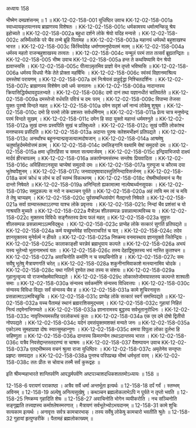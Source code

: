 अध्यायः 158

भीष्मेण दमप्रशंसनम् ॥ 1 ॥
KK-12-02-158-001	युधिष्ठिर उवाच 
KK-12-02-158-001a	स्वाध्यायकृतयत्नस्य ब्राह्मणस्य विशेषतः ।
KK-12-02-158-001c	धर्मकामस्य धर्मात्मन्किन्नु श्रेय इहोच्यते ॥
KK-12-02-158-002a	बहुधा दर्शने लोके श्रेयो यदिह मन्यसे ।
KK-12-02-158-002c	अस्मिँल्लोके परे चैव तन्मे ब्रूहि पितामह ॥
KK-12-02-158-003a	महानयं धर्मपथो बहुशाखश्च भारत ।
KK-12-02-158-003c	किंस्विदेवेह धर्माणामनुष्ठेयतमं मतम् ॥
KK-12-02-158-004a	धर्मस्य महतो राजन्बहुशाखस्य तत्त्वतः ।
KK-12-02-158-004c	यन्मूलं परमं तात तत्सर्वं ब्रूह्यतन्द्रितः ॥
KK-12-02-158-005	भीष्म उवाच 
KK-12-02-158-005a	हन्त ते कथयिष्यामि येन श्रेयो ह्यवाप्स्यसि ।
KK-12-02-158-005c	पीत्वाऽमृतमिव प्राज्ञो येन तृप्तो भविष्यसि ॥
KK-12-02-158-006a	धर्मस्य विधयो नैके तेते प्रोक्ता महर्षिभिः ।
KK-12-02-158-006c	स्वंस्वं विज्ञानमाश्रित्य दमस्तेषां परायणम् ॥
KK-12-02-158-007a	दमं निःश्रेयसं प्राहुर्वृद्धा निश्चितदर्शिनः ।
KK-12-02-158-007c	ब्राह्मणस्य विशेषेण दमो धर्मः सनातनः ॥
KK-12-02-158-008a	नादान्तस्य क्रियासिद्धिर्यथावदुपलभ्यते ।
KK-12-02-158-008c	दमो दानं तथा यज्ञानधीतं चातिवर्तते ॥
KK-12-02-158-009a	दमस्तेजो वर्धयति पवित्रं च दमः परम् ।
KK-12-02-158-009c	विपाप्मा तेजसा युक्तः पुरुषो विन्दते महत् ॥
KK-12-02-158-010a	दमेन सदृशं धर्मं नान्यं लोकेषु शुश्रुम ।
KK-12-02-158-010c	दमो हि परमो लोके प्रशस्तः सर्वधर्मिणाम् ॥
KK-12-02-158-011a	प्रेत्य चात्र मनुष्येन्द्र परमं विन्दते सुखम् ।
KK-12-02-158-011c	दमेन हि सदा युक्तो महान्तं धर्ममश्नुते ॥
KK-12-02-158-012a	सुखं दान्तः प्रस्वपिति सुखं च प्रतिबुध्यते ।
KK-12-02-158-012c	सुखं पर्येति लोकांश्च मनश्चास्य प्रसीदति ॥
KK-12-02-158-013a	अदान्तः पुरुषः क्लेशमभीक्ष्णं प्रतिपद्यते ।
KK-12-02-158-013c	अनर्थांश्च बहूनन्यान्प्रसृजत्यात्मदोषजान् ॥
KK-12-02-158-014a	आश्रमेषु चतुर्ष्वाहुर्दममेवोत्तमं व्रतम् ।
KK-12-02-158-014c	दमलिङ्गानि वक्ष्यामि येषां समुदयो दमः ॥
KK-12-02-158-015a	क्षमा धृतिरहिंसा च समता सत्यमार्जवम् ।
KK-12-02-158-015c	इन्द्रियाभिजयो दाक्ष्यं मार्दवं ह्रीरचापलम् ॥
KK-12-02-158-016a	अकार्पण्यमसंरम्भः सन्तोषः प्रियवादिता ।
KK-12-02-158-016c	अविहिंसाऽनसूया चाप्येषां समुदयो दमः ॥
KK-12-02-158-017a	गुरुपूजा च कौरव्य दया भूतेष्वपैशुनम् ।
KK-12-02-158-017c	जनवादमृषावादस्तुतिनिन्दाविसर्जनम् ॥
KK-12-02-158-018a	कामं क्रोधं च लोभं च दर्पं स्तम्भं विकत्थनम् ।
KK-12-02-158-018c	रोषमीर्ष्यावमानं च नैव दान्तो निषेवते ॥
KK-12-02-158-019a	अनिन्दितो ह्यकामात्मा नाल्पेष्वर्थ्यनसूयकः ।
KK-12-02-158-019c	समुद्रकल्पः स नरो न कथञ्चन पूर्यते ॥
KK-12-02-158-020a	अहं त्वयि मम त्वं च मयि ते तेषु चाप्यहम् ।
KK-12-02-158-020c	पूर्वसम्बन्धिसंयोगं नैतद्दान्तो निषेवते ॥
KK-12-02-158-021a	सर्वा ग्राम्यास्तथाऽऽरण्या याश्च लोके प्रवृत्तयः ।
KK-12-02-158-021c	निन्दां चैव प्रशंसां च यो नाश्रयति मुच्यते ॥
KK-12-02-158-022a	मैत्रोऽथ शीलसम्पन्नः प्रसन्नात्मात्मविच्च यः ।
KK-12-02-158-022c	मुक्तस्य विविधैः सङ्गैस्तस्य प्रेत्य फलं महत् ॥
KK-12-02-158-023a	सुवृत्तः शीलसम्पन्नः प्रसन्नात्माऽऽत्मविद्बुधः ।
KK-12-02-158-023c	प्राप्येह लोके सत्कारं सुगतिं प्रतिपद्यते ॥
KK-12-02-158-024a	कर्म यच्छुभमेवेह सद्भिराचरितं च यत् ।
KK-12-02-158-024c	तदेव ज्ञानयुक्तस्य मुनेर्वर्त्म न हीयते ॥
KK-12-02-158-025a	निष्क्रम्य वनमास्थाय ज्ञानयुक्तो जितेन्द्रियः ।
KK-12-02-158-025c	कालाकाङ्क्षी चरन्नेवं ब्रह्मभूयाय कल्पते ॥
KK-12-02-158-026a	अभयं यस्य भूतेभ्यो भूतानामभयं यतः ।
KK-12-02-158-026c	तस्य देहाद्विमुक्तस्य भयं नास्ति कुतश्चन ॥
KK-12-02-158-027a	अवाचिनोति कर्माणि न च सम्प्रचिनोति ह ।
KK-12-02-158-027c	समः सर्वेषु भूतेषु मैत्रायणगतिं चरेत् ॥
KK-12-02-158-028a	शकुनीनामिवाकाशे मत्स्यानामिव चोदके ।
KK-12-02-158-028c	यथा गतिर्न दृश्येत तथा तस्य स संशयः ॥
KK-12-02-158-029a	गृहानुत्सृज्य यो राजन्मोक्षमेवाभिपद्यते ।
KK-12-02-158-029c	लोकास्तेजोमयास्तस्य कल्पन्ते शाश्वतीः समाः ॥
KK-12-02-158-030a	संन्यस्य सर्वकर्माणि संन्यस्य विधिवत्तपः ।
KK-12-02-158-030c	संन्यस्य विविधा विद्याः सर्वं संन्यस्य चैव ह ॥
KK-12-02-158-031a	कामे शुचिरनावृत्तः प्रसन्नात्माऽऽत्मविच्छुचिः ।
KK-12-02-158-031c	प्राप्येह लोके सत्कारं स्वर्गं समभिपद्यते ॥
KK-12-02-158-032a	यच्च पैतामहं स्थानं ब्रह्मराशिसमुद्भवम् ।
KK-12-02-158-032c	गुहायां निहितं नित्यं तद्दमेनाभिगम्यते ॥
KK-12-02-158-033a	ज्ञानारामस्य बुद्धस्य सर्वभूतानुरोधिनः ।
KK-12-02-158-033c	नावृत्तिभयमस्तीह परलोकभयं कुतः ॥
KK-12-02-158-034a	एक एव दमे दोषो द्वितीयो नोपपद्यते ।
KK-12-02-158-034c	यदेनं दमसंयुक्तमशक्तं मन्यते जनः ॥
KK-12-02-158-035a	एकोऽस्य सुमहाप्राज्ञ दोषः स्यात्सुमहान्गुणः ।
KK-12-02-158-035c	क्षमया विपुला लोका दुर्लभा हि सहिष्णुता ॥
KK-12-02-158-036a	दान्तस्य किमरण्येन तथाऽदान्तस्य भारत ।
KK-12-02-158-036c	यत्रैव निवसेद्दान्तस्तदरण्यं स चाश्रमः ॥
KK-12-02-158-037	वैशम्पायन उवाच 
KK-12-02-158-037a	एतद्भीष्मस्य वचनं श्रुत्वा राजा युधिष्ठिरः ।
KK-12-02-158-037c	अमृतेनेव सन्तृप्तः प्रहृष्टः समपद्यत ॥
KK-12-02-158-038a	पुनश्च परिपप्रच्छ भीष्मं धर्मभृतां वरम् ।
KK-12-02-158-038c	ततः प्रीतः स चोवाच तस्मै सर्वं कुरूद्वहः ॥ 

इति श्रीमन्महाभारते शान्तिपर्वणि आपद्धर्मपर्वणि अष्टपञ्चाशदधिकशततमोऽध्यायः ॥ 158 ॥

12-158-6 परायणं पराकाष्ठा । अत्रैव सर्वे धर्मा अन्तर्भूता इत्यर्थः ॥ 12-158-18 दर्पं गर्वं । स्तम्भम् अविनम् ॥ 12-158-19 अल्पेषु अनित्यसुखेषु । कथञ्चन ब्रह्मलोकलाभेऽपि न पूर्यते न तृप्तो भवति ॥ 12-158-25 निष्क्रम्य गृहादिति शेषः ॥ 12-158-27 अवाचिनोति भोगेन व्ययीकरोति । नच सञ्चिनोति सङ्गृह्णाति तत्त्वज्ञस्य कर्माश्लेषस्मरणात् । मैत्रायणं सर्वभूतेभ्योऽभयदानम् ॥ 12-158-31 कामे शुचिः सत्यकाम इत्यर्थः । अनावृत्तः सर्वत्र कामचारभाक् । तस्य सर्वेषु लोकेषु कामचारो भवतीति श्रुतेः ॥ 12-158-32 गुहायां हृत्पुण्डरीके । पैतामहं ब्रह्मलोकाख्यम् ॥
